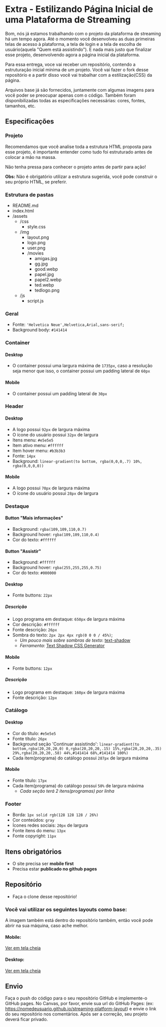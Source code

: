 # Extra - Estilizando Página Inicial de uma Plataforma de Streaming

Bom, nós já estamos trabalhando com o projeto da plataforma de streaming há um tempo agora. Até o momento você desenvolveu as duas primeiras telas de acesso à plataforma, a tela de login e a tela de escolha de usuário(aquela "Quem está assistindo"). E nada mais justo que finalizar esse projeto, desenvolvendo agora a página inicial da plataforma.

Para essa entrega, voce vai receber um repositório, contendo a estruturação inicial mínima de um projeto. Você vai fazer o fork desse repositório e a partir disso você vai trabalhar com a estilização(CSS) da página.

Arquivos base já são fornecidos, juntamente com algumas imagens para você poder se preocupar apenas com o código. Também foram disponibilizadas todas as especificações necessárias: cores, fontes, tamanhos, etc.

## Especificações

### Projeto

Recomendamos que você analise toda a estrutura HTML proposta para esse projeto, é importante entender como tudo foi estruturado antes de colocar a mão na massa. 

Não tenha pressa para conhecer o projeto antes de partir para ação!

**Obs:** Não é obrigatório utilizar a estrutura sugerida, você pode construir o seu próprio HTML, se preferir.

### Estrutura de pastas

- README.md
- index.html
- /assets
    - /css
        - style.css
    - /img
        - layout.png
        - logo.png
        - user.png
        - /movies
            - amigas.jpg
            - gg.jpg
            - good.webp
            - papel.jpg
            - papel2.webp
            - ted.webp
            - tedlogo.png
    - /js
        - script.js

### Geral

- Fonte: `'Helvetica Neue',Helvetica,Arial,sans-serif;`
- Background body: `#141414`

### Container

#### Desktop

- O container possui uma largura máxima de `1735px`, caso a resolução seja menor que isso, o container possui um padding lateral de `60px`

#### Mobile

- O container possui um padding lateral de `30px`

### Header

#### Desktop

- A logo possui `92px` de largura máxima
- O ícone do usuário possui `32px` de largura
- Itens menu: `#e5e5e5`
- Item ativo menu: `#ffffff`
- Item hover menu: `#b3b3b3`
- Fonte: `14px`
- Background: `linear-gradient(to bottom, rgba(0,0,0,.7) 10%, rgba(0,0,0,0))`

#### Mobile

- A logo possui `70px` de largura máxima
- O ícone do usuário possui `28px` de largura

### Destaque

#### Button "Mais informações"

- Background: `rgba(109,109,110,0.7)`
- Background hover: `rgba(109,109,110,0.4)`
- Cor do texto: `#ffffff`

#### Button "Assistir"

- Background: `#ffffff`
- Background hover: `rgba(255,255,255,0.75)`
- Cor do texto: `#000000`

#### Desktop

- Fonte buttons: `22px`

##### Descrição

- Logo programa em destaque: `650px` de largura máxima
- Cor descrição: `#ffffff`
- Fonte descrição: `26px`
- Sombra do texto: `2px 2px 4px rgb(0 0 0 / 45%)`;
    - _Um pouco mais sobre sombras de texto_: [text-shadow](https://developer.mozilla.org/en-US/docs/Web/CSS/text-shadow)
    - _Ferramenta:_ [Text Shadow CSS Generator](https://cssgenerator.org/text-shadow-css-generator.html)

#### Mobile

- Fonte buttons: `12px`

##### Descrição

- Logo programa em destaque: `160px` de largura máxima
- Fonte descrição: `12px`

### Catálogo

#### Desktop

- Cor do título: `#e5e5e5`
- Fonte título: `26px`
- Background seção 'Continuar assistindo': `linear-gradient(to bottom,rgba(20,20,20,0) 0,rgba(20,20,20,.15) 15%,rgba(20,20,20,.35) 29%,rgba(20,20,20,.58) 44%,#141414 68%,#141414 100%)`
- Cada item(programa) do catálogo possui `287px` de largura máxima

#### Mobile

- Fonte título: `17px`
- Cada item(programa) do catálogo possui `50%` de largura máxima
    - _Cada seção terá 2 itens(programas) por linha_

### Footer

- Borda: `1px solid rgb(128 128 128 / 26%)`
- Cor conteúdos: `gray`
- Ícones redes sociais: `20px` de largura
- Fonte itens do menu: `13px`
- Fonte copyright: `11px`

## Itens obrigatórios

- O site precisa ser **mobile first**
- Precisa estar **publicado no github pages**

## Repositório

- Faça o clone desse repositório!

### Você vai utilizar os seguintes layouts como base:

A imagem também está dentro do repositório também, então você pode abrir na sua máquina, caso ache melhor.

#### Mobile:

<!-- ![Template Mobile](https://files-kenzie-academy-brasil.s3.amazonaws.com/q1/sprint3/streaming1.png) -->

[Ver em tela cheia](https://files-kenzie-academy-brasil.s3.amazonaws.com/q1/sprint3/streaming1.png)

#### Desktop:

<!-- ![Template Desktop](https://files-kenzie-academy-brasil.s3.amazonaws.com/q1/sprint3/streaming2.png) -->

[Ver em tela cheia](https://files-kenzie-academy-brasil.s3.amazonaws.com/q1/sprint3/streaming2.png)

## Envio

Faça o push do código para o seu repositório GitHub e implemente-o GitHub pages. No Canvas, por favor, envie sua url do GitHub Pages: (ex: https://nomedeusuario.github.io/streaming-platform-layout) e envie o link do seu repositório nos comentários. Após ser a correção, seu projeto deverá ficar privado.

